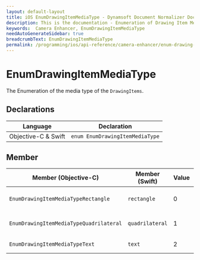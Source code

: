 ```yaml
---
layout: default-layout
title: iOS EnumDrawingItemMediaType - Dynamsoft Document Normalizer Documents
description: This is the documentation - Enumeration of Drawing Item Media Type page of DynamsoftCameraEnhancer library.
keywords:  Camera Enhancer, EnumDrawingItemMediaType
needAutoGenerateSidebar: true
breadcrumbText: EnumDrawingItemMediaType
permalink: /programming/ios/api-reference/camera-enhancer/enum-drawing-item-media-type.html
---
```


# EnumDrawingItemMediaType

The Enumeration of the media type of the `DrawingItems`.

## Declarations

| Language | Declaration |
|----------|-------------|
| Objective-C & Swift | `enum EnumDrawingItemMediaType` |

## Member

| Member (Objective-C) | Member (Swift) | Value | Description |
| -------------------- | -------------- | ----- | ----------- |
| `EnumDrawingItemMediaTypeRectangle` | `rectangle` | 0 | The media type is rectangle. |
| `EnumDrawingItemMediaTypeQuadrilateral` | `quadrilateral` | 1 | The media type is quadrilateral. |
| `EnumDrawingItemMediaTypeText` | `text` | 2 | The media type is text. |
